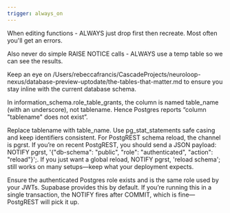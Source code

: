 ```yaml
---
trigger: always_on
---
```


When editing functions - ALWAYS just drop first then recreate. Most often you'll get an errors. 

Also never do simple RAISE NOTICE calls - ALWAYS use a temp table so we can see the results. 

Keep an eye on /Users/rebeccafrancis/CascadeProjects/neuroloop-nexus/database-preview-uptodate/the-tables-that-matter.md to ensure you stay inline with the current database schema.

In information_schema.role_table_grants, the column is named table_name (with an underscore), not tablename. Hence Postgres reports “column "tablename" does not exist”.

Replace tablename with table_name.
Use pg_stat_statements safe casing and keep identifiers consistent.
For PostgREST schema reload, the channel is pgrst. If you’re on recent PostgREST, you should send a JSON payload: NOTIFY pgrst, '{"db-schema": "public", "role": "authenticated", "action": "reload"}';. If you just want a global reload, NOTIFY pgrst, 'reload schema'; still works on many setups—keep what your deployment expects.

Ensure the authenticated Postgres role exists and is the same role used by your JWTs. Supabase provides this by default.
If you’re running this in a single transaction, the NOTIFY fires after COMMIT, which is fine—PostgREST will pick it up.